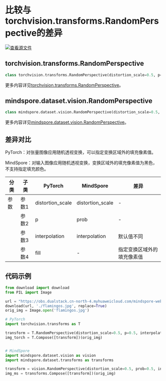 # 比较与torchvision.transforms.RandomPerspective的差异

[![查看源文件](https://mindspore-website.obs.cn-north-4.myhuaweicloud.com/website-images/master/resource/_static/logo_source.svg)](https://gitee.com/mindspore/docs/blob/master/docs/mindspore/source_zh_cn/note/api_mapping/pytorch_diff/RandomPerspective.md)

## torchvision.transforms.RandomPerspective

```python
class torchvision.transforms.RandomPerspective(distortion_scale=0.5, p=0.5, interpolation=InterpolationMode.BILINEAR, fill=0)
```

更多内容详见[torchvision.transforms.RandomPerspective](https://pytorch.org/vision/0.9/transforms.html#torchvision.transforms.RandomPerspective.html)。

## mindspore.dataset.vision.RandomPerspective

```python
class mindspore.dataset.vision.RandomPerspective(distortion_scale=0.5, prob=0.5, interpolation=Inter.BICUBIC)
```

更多内容详见[mindspore.dataset.vision.RandomPerspective](https://mindspore.cn/docs/zh-CN/master/api_python/dataset_vision/mindspore.dataset.vision.RandomPerspective.html)。

## 差异对比

PyTorch：对张量图像应用随机透视变换，可以指定变换区域外的填充像素值。

MindSpore：对输入图像应用随机透视变换，变换区域外的填充像素值为黑色，不支持指定填充颜色。

| 分类 | 子类 |PyTorch | MindSpore | 差异 |
| --- | ---   | ---   | ---        |---  |
|参数 | 参数1 | distortion_scale   | distortion_scale   | - |
|     | 参数2 | p     | prob   |- |
|     | 参数3 | interpolation     | interpolation    | 默认值不同 |
|     | 参数4 | fill    | -   | 指定变换区域外的填充像素值 |

## 代码示例

```python
from download import download
from PIL import Image

url = "https://obs.dualstack.cn-north-4.myhuaweicloud.com/mindspore-website/notebook/datasets/flamingos.jpg"
download(url, './flamingos.jpg', replace=True)
orig_img = Image.open('flamingos.jpg')

# PyTorch
import torchvision.transforms as T

transform = T.RandomPerspective(distortion_scale=0.5, p=0.5, interpolation=T.InterpolationMode.BILINEAR)
img_torch = T.Compose([transform])(orig_img)


# MindSpore
import mindspore.dataset.vision as vision
import mindspore.dataset.transforms as transforms

transform = vision.RandomPerspective(distortion_scale=0.5, prob=0.5, interpolation=vision.Inter.BILINEAR)
img_ms = transforms.Compose([transform])(orig_img)
```